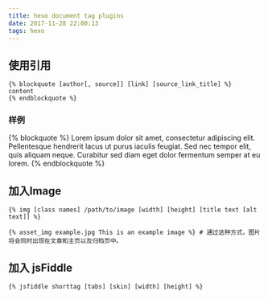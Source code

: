 ```yaml
---
title: hexo document tag plugins
date: 2017-11-28 22:00:13
tags: hexo
---
```



## 使用引用
```
{% blockquote [author[, source]] [link] [source_link_title] %}
content
{% endblockquote %}
```
### 样例
{% blockquote %}
Lorem ipsum dolor sit amet, consectetur adipiscing elit. Pellentesque hendrerit lacus ut purus iaculis feugiat. Sed nec tempor elit, quis aliquam neque. Curabitur sed diam eget dolor fermentum semper at eu lorem.
{% endblockquote %}

## 加入Image
```
{% img [class names] /path/to/image [width] [height] [title text [alt text]] %}

{% asset_img example.jpg This is an example image %} # 通过这种方式，图片将会同时出现在文章和主页以及归档页中。
```
## 加入 jsFiddle
```
{% jsfiddle shorttag [tabs] [skin] [width] [height] %}
```